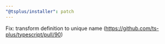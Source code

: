 ```yaml
---
"@tsplus/installer": patch
---
```


Fix: transform definition to unique name (https://github.com/ts-plus/typescript/pull/90)
